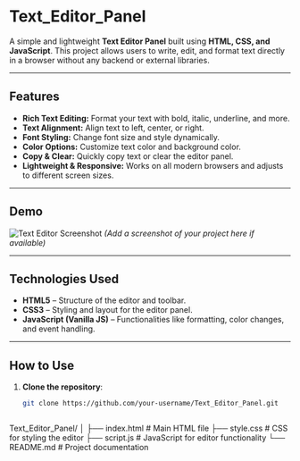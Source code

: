 # Text_Editor_Panel

A simple and lightweight **Text Editor Panel** built using **HTML, CSS, and JavaScript**. This project allows users to write, edit, and format text directly in a browser without any backend or external libraries.

---

## Features

- **Rich Text Editing:** Format your text with bold, italic, underline, and more.
- **Text Alignment:** Align text to left, center, or right.
- **Font Styling:** Change font size and style dynamically.
- **Color Options:** Customize text color and background color.
- **Copy & Clear:** Quickly copy text or clear the editor panel.
- **Lightweight & Responsive:** Works on all modern browsers and adjusts to different screen sizes.

---

## Demo

![Text Editor Screenshot](screenshot.png) 
*(Add a screenshot of your project here if available)*

---

## Technologies Used

- **HTML5** – Structure of the editor and toolbar.  
- **CSS3** – Styling and layout for the editor panel.  
- **JavaScript (Vanilla JS)** – Functionalities like formatting, color changes, and event handling.

---

## How to Use

1. **Clone the repository**:
   ```bash
   git clone https://github.com/your-username/Text_Editor_Panel.git



Text_Editor_Panel/
│
├── index.html        # Main HTML file
├── style.css         # CSS for styling the editor
├── script.js         # JavaScript for editor functionality
└── README.md         # Project documentation
